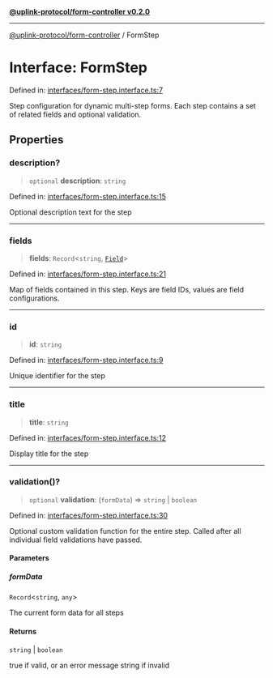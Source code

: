 [**@uplink-protocol/form-controller v0.2.0**](../README.md)

***

[@uplink-protocol/form-controller](../globals.md) / FormStep

# Interface: FormStep

Defined in: [interfaces/form-step.interface.ts:7](https://github.com/jmkcoder/uplink-protocol-form-controller/blob/8226087892ff308dad52ba8f951d70bde4dbbb0b/src/interfaces/form-step.interface.ts#L7)

Step configuration for dynamic multi-step forms.
Each step contains a set of related fields and optional validation.

## Properties

### description?

> `optional` **description**: `string`

Defined in: [interfaces/form-step.interface.ts:15](https://github.com/jmkcoder/uplink-protocol-form-controller/blob/8226087892ff308dad52ba8f951d70bde4dbbb0b/src/interfaces/form-step.interface.ts#L15)

Optional description text for the step

***

### fields

> **fields**: `Record`\<`string`, [`Field`](Field.md)\>

Defined in: [interfaces/form-step.interface.ts:21](https://github.com/jmkcoder/uplink-protocol-form-controller/blob/8226087892ff308dad52ba8f951d70bde4dbbb0b/src/interfaces/form-step.interface.ts#L21)

Map of fields contained in this step.
Keys are field IDs, values are field configurations.

***

### id

> **id**: `string`

Defined in: [interfaces/form-step.interface.ts:9](https://github.com/jmkcoder/uplink-protocol-form-controller/blob/8226087892ff308dad52ba8f951d70bde4dbbb0b/src/interfaces/form-step.interface.ts#L9)

Unique identifier for the step

***

### title

> **title**: `string`

Defined in: [interfaces/form-step.interface.ts:12](https://github.com/jmkcoder/uplink-protocol-form-controller/blob/8226087892ff308dad52ba8f951d70bde4dbbb0b/src/interfaces/form-step.interface.ts#L12)

Display title for the step

***

### validation()?

> `optional` **validation**: (`formData`) => `string` \| `boolean`

Defined in: [interfaces/form-step.interface.ts:30](https://github.com/jmkcoder/uplink-protocol-form-controller/blob/8226087892ff308dad52ba8f951d70bde4dbbb0b/src/interfaces/form-step.interface.ts#L30)

Optional custom validation function for the entire step.
Called after all individual field validations have passed.

#### Parameters

##### formData

`Record`\<`string`, `any`\>

The current form data for all steps

#### Returns

`string` \| `boolean`

true if valid, or an error message string if invalid
